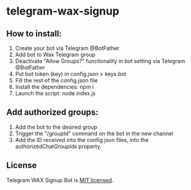 # telegram-wax-signup

How to install:
---------------

1) Create your bot via Telegram @BotFather
2) Add bot to Wax Telegram group
3) Deactivate "Allow Groups?" functionality in bot setting via Telegram @BotFather
4) Put bot token (key) in config.json > keys.bot
5) Fill the rest of the config.json file
6) Install the dependencies: npm i
6) Launch the script: node index.js

Add authorized groups:
----------------------

1) Add the bot to the desired group
2) Trigger the "/groupId" command on the bot in the new channel
3) Add the ID received into the config.json files, into the authorizedChatGroupIds property. 


## License

Telegram WAX Signup Bot is [MIT licensed](./LICENSE).
